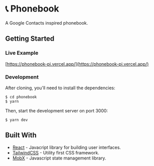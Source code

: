 # 📞 Phonebook

A Google Contacts inspired phonebook.

## Getting Started

### Live Example

[https://phonebook-pi.vercel.app/](https://phonebook-pi.vercel.app/)

### Development

After cloning, you'll need to install the dependencies:

```
$ cd phonebook
$ yarn
```

Then, start the development server on port 3000:

```
$ yarn dev
```

## Built With

- [React](reactjs.org) - Javacript library for building user interfaces.
- [TailwindCSS](tailwindcss.com) - Utility first CSS framework.
- [MobX](mobx.js.org) - Javascript state management library.

